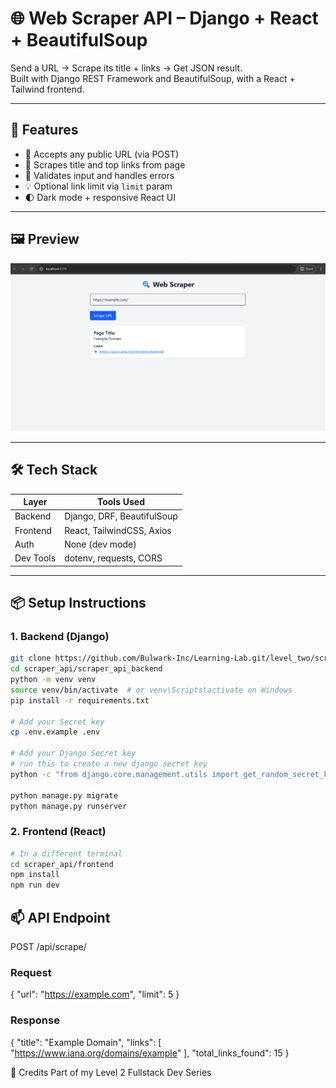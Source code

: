 # 🌐 Web Scraper API – Django + React + BeautifulSoup

Send a URL → Scrape its title + links → Get JSON result.  
Built with Django REST Framework and BeautifulSoup, with a React + Tailwind frontend.

---

## 🚀 Features

- 🧠 Accepts any public URL (via POST)
- 🔗 Scrapes title and top links from page
- 🧼 Validates input and handles errors
- 💡 Optional link limit via `limit` param
- 🌓 Dark mode + responsive React UI

---

## 🖼️ Preview

![screenshot](./scraper-api.png)

---

## 🛠️ Tech Stack

| Layer      | Tools Used                 |
|------------|----------------------------|
| Backend    | Django, DRF, BeautifulSoup |
| Frontend   | React, TailwindCSS, Axios  |
| Auth       | None (dev mode)            |
| Dev Tools  | dotenv, requests, CORS     |

---

## 📦 Setup Instructions

### 1. Backend (Django)

```bash
git clone https://github.com/Bulwark-Inc/Learning-Lab.git/level_two/scraper_api
cd scraper_api/scraper_api_backend
python -m venv venv
source venv/bin/activate  # or venv\Scripts\activate on Windows
pip install -r requirements.txt

# Add your Secret key
cp .env.example .env

# Add your Django Secret key
# run this to create a new django secret key
python -c "from django.core.management.utils import get_random_secret_key; print(get_random_secret_key())" # add to ur .env

python manage.py migrate
python manage.py runserver
```

### 2. Frontend (React)
```bash
# In a different terminal
cd scraper_api/frontend
npm install
npm run dev
```

## 📫 API Endpoint
POST /api/scrape/

### Request
{
  "url": "https://example.com",
  "limit": 5
}


### Response
{
  "title": "Example Domain",
  "links": [
    "https://www.iana.org/domains/example"
  ],
  "total_links_found": 15
}

🎯 Credits
Part of my Level 2 Fullstack Dev Series
